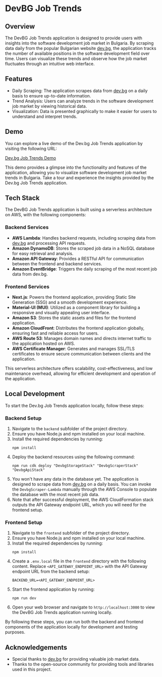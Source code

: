 # DevBG Job Trends

## Overview
The DevBG Job Trends application is designed to provide users with insights 
into the software development job market in Bulgaria. 
By scraping data daily from the popular Bulgarian website [dev.bg](https://dev.bg), 
the application tracks the number of available positions in the 
software development field over time. Users can visualize these 
trends and observe how the job market fluctuates through an intuitive 
web interface.

## Features
- Daily Scraping: The application scrapes data from [dev.bg](https://dev.bg) on a daily basis to ensure up-to-date information.
- Trend Analysis: Users can analyze trends in the software development job market by viewing historical data.
- Visualization: Data is presented graphically to make it easier for users to understand and interpret trends.


## Demo
You can explore a live demo of the Dev.bg Job Trends application by visiting the following URL:

[Dev.bg Job Trends Demo](https://sinilinx.com/)

This demo provides a glimpse into the functionality and features of the application, 
allowing you to visualize software development job market trends in Bulgaria. 
Take a tour and experience the insights provided by the Dev.bg Job Trends application.

## Tech Stack
The DevBG Job Trends application is built using a serverless architecture on AWS, with the following components:

### Backend Services
- **AWS Lambda**: Handles backend requests, including scraping data from [dev.bg](https://dev.bg) and processing API requests.
- **Amazon DynamoDB**: Stores the scraped job data in a NoSQL database for easy retrieval and analysis.
- **Amazon API Gateway**: Provides a RESTful API for communication between the frontend and backend services.
- **Amazon EventBridge**: Triggers the daily scraping of the most recent job data from dev.bg.

### Frontend Services
- **Next.js**: Powers the frontend application, providing Static Site Generation (SSG) and a smooth development experience.
- **Material-UI (MUI)**: Utilized as a component library for building a responsive and visually appealing user interface.
- **Amazon S3**: Stores the static assets and files for the frontend application.
- **Amazon CloudFront**: Distributes the frontend application globally, ensuring fast and reliable access for users.
- **AWS Route 53**: Manages domain names and directs internet traffic to the application hosted on AWS.
- **AWS Certificate Manager**: Generates and manages SSL/TLS certificates to ensure secure communication between clients and the application.

This serverless architecture offers scalability, cost-effectiveness, and low maintenance overhead, allowing for efficient development and operation of the application.


## Local Development
To start the Dev.bg Job Trends application locally, follow these steps:

### Backend Setup
1. Navigate to the `backend` subfolder of the project directory.
2. Ensure you have Node.js and npm installed on your local machine.
3. Install the required dependencies by running:
    ```
    npm install
    ```
4. Deploy the backend resources using the following command:
    ```
    npm run cdk deploy "DevbgStorageStack" "DevbgScraperStack" "DevbgApiStack"
    ```
5. You won't have any data in the database yet. The application is designed to scrape data from [dev.bg](https://dev.bg) on a daily basis. You can invoke the `DevbgScraper-Lambda` manually through the AWS Console to populate the database with the most recent job data.
6. Note that after successful deployment, the AWS CloudFormation stack outputs the API Gateway endpoint URL, which you will need for the frontend setup.

### Frontend Setup
1. Navigate to the `frontend` subfolder of the project directory.
2. Ensure you have Node.js and npm installed on your local machine.
3. Install the required dependencies by running:
    ```
    npm install
    ```
4. Create a `.env.local` file in the `frontend` directory with the following content. 
Replace `<API_GATEWAY_ENDPOINT_URL>` with the API Gateway endpoint URL from the backend setup:
    ```
    BACKEND_URL=<API_GATEWAY_ENDPOINT_URL>
    ```
5. Start the frontend application by running:
    ```
    npm run dev
    ```
6. Open your web browser and navigate to `http://localhost:3000` to view the DevBG Job Trends application running locally.

By following these steps, you can run both the backend and frontend components of the application locally for development and testing purposes.

## Acknowledgements
- Special thanks to [dev.bg](https://dev.bg) for providing valuable job market data.
- Thanks to the open-source community for providing tools and libraries used in this project.